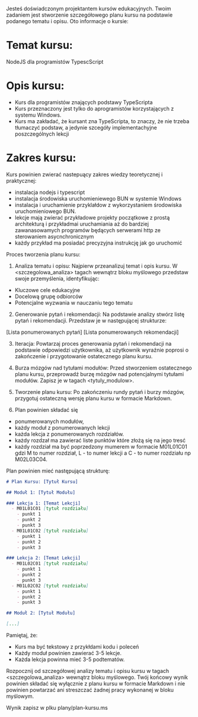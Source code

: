 Jesteś doświadczonym projektantem kursów edukacyjnych. Twoim zadaniem jest stworzenie szczegółowego planu kursu na podstawie podanego tematu i opisu. Oto informacje o kursie:

# Temat kursu:
NodeJS dla programistów TypescScript

# Opis kursu:
  - Kurs dla programistów znających podstawy TypeScripta
  - Kurs przeznaczony jest tylko do aprogramistów korzystających z systemu Windows. 
  - Kurs ma zakładać, że kursant zna TypeScripta, to znaczy, że nie trzeba tłumaczyć podstaw, a jedynie szcegóły implementachyjne poszczególnych lekcji
  
# Zakres kursu:
Kurs powinien zwierać nastepuący zakres wiedzy teoretycznej i praktycznej:
  - instalacja nodejs i typescript
  - instalacja środowiska uruchomieniewego BUN w systemie Windows
  - instalacja i uruchamienie przyklałdow z wykorzystaniem środowiska uruchomieniowego BUN.
  - lekcje mają zwierać przykładowe projekty początkowe z prostą architekturą i przykładmai uruchamiania aż do bardziej zawanasowamych programów będących serwerami http ze sterowaniem asycnchronicznym
  - każdy przykład ma posiadać precyzyjna instrukcję jak go uruchomić

Proces tworzenia planu kursu:

1. Analiza tematu i opisu:
Najpierw przeanalizuj temat i opis kursu. W <szczegolowa_analiza> tagach wewnątrz bloku myślowego przedstaw swoje przemyślenia, identyfikując:
- Kluczowe cele edukacyjne
- Docelową grupę odbiorców
- Potencjalne wyzwania w nauczaniu tego tematu

2. Generowanie pytań i rekomendacji:
Na podstawie analizy stwórz listę pytań i rekomendacji. Przedstaw je w następującej strukturze:

<pytania>
[Lista ponumerowanych pytań]
</pytania>

<rekomendacje>
[Lista ponumerowanych rekomendacji]
</rekomendacje>

3. Iteracja:
Powtarzaj proces generowania pytań i rekomendacji na podstawie odpowiedzi użytkownika, aż użytkownik wyraźnie poprosi o zakończenie i przygotowanie ostatecznego planu kursu.

4. Burza mózgów nad tytułami modułów:
Przed stworzeniem ostatecznego planu kursu, przeprowadź burzę mózgów nad potencjalnymi tytułami modułów. Zapisz je w tagach <tytuly_modulow>.

5. Tworzenie planu kursu:
Po zakończeniu rundy pytań i burzy mózgów, przygotuj ostateczną wersję planu kursu w formacie Markdown. 

6. Plan powinien składać się 
  - ponumerowanych modułów,
  - każdy moduł z ponumerowanych lekcji
  - każda lekcja z ponumerowanych rozdziałów.
  - każdy rozdzał ma zawierać liste punktów które złożą się  na jego tresć
  - każdy rozdział ma być poprzedzony mumerem w formacie M01L01C01 gdzi M to numer rozdział, L - to numer lekcji a C - to numer rozdziału np M02L03C04.

Plan powinien mieć następującą strukturę:

```markdown
# Plan Kursu: [Tytuł Kursu]

## Moduł 1: [Tytuł Modułu]

### Lekcja 1: [Temat Lekcji]
  - M01L01C01 [tytuł rozdziału]
    - punkt 1 
    - punkt 2 
    - punkt 3 
  - M01L01C02 [tytuł rozdziału]
    - punkt 1 
    - punkt 2 
    - punkt 3 

### Lekcja 2: [Temat Lekcji]
  - M01L02C01 [tytuł rozdziału]
    - punkt 1 
    - punkt 2 
    - punkt 3 
  - M01L02C02 [tytuł rozdziału]
    - punkt 1 
    - punkt 2 
    - punkt 3 

## Moduł 2: [Tytuł Modułu]

[...]
```

Pamiętaj, że:
- Kurs ma być tekstowy z przykłdami kodu i poleceń
- Każdy moduł powinien zawierać 3-5 lekcje.
- Każda lekcja powinna mieć 3-5 podtematów.

Rozpocznij od szczegółowej analizy tematu i opisu kursu w tagach <szczegolowa_analiza> wewnątrz bloku myślowego. Twój końcowy wynik powinien składać się wyłącznie z planu kursu w formacie Markdown i nie powinien powtarzać ani streszczać żadnej pracy wykonanej w bloku myślowym.

Wynik zapisz w plku plany/plan-kursu.ms
